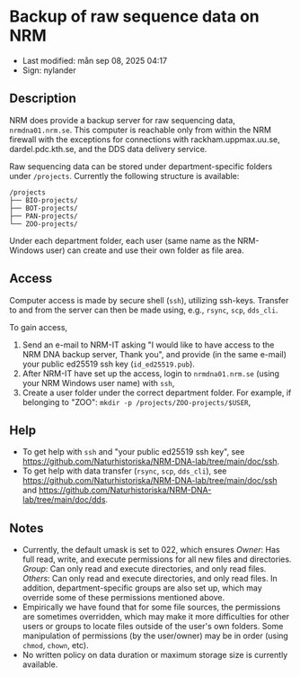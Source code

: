 # Backup of raw sequence data on NRM

- Last modified: mån sep 08, 2025  04:17
- Sign: nylander

## Description

NRM does provide a backup server for raw sequencing data, `nrmdna01.nrm.se`.
This computer is reachable only from within the NRM firewall with the
exceptions for connections with rackham.uppmax.uu.se, dardel.pdc.kth.se, and
the DDS data delivery service.

Raw sequencing data can be stored under department-specific folders under
`/projects`. Currently the following structure is available:

    /projects
    ├── BIO-projects/
    ├── BOT-projects/
    ├── PAN-projects/
    └── ZOO-projects/

Under each department folder, each user (same name as the NRM-Windows user) can
create and use their own folder as file area.

## Access

Computer access is made by secure shell (`ssh`), utilizing ssh-keys. Transfer
to and from the server can then be made using, e.g., `rsync`, `scp`, `dds_cli`.

To gain access,

1. Send an e-mail to NRM-IT asking "I would like to have access to the NRM DNA
   backup server, Thank you", and provide (in the same e-mail) your public
   ed25519 ssh key (`id_ed25519.pub`).
2. After NRM-IT have set up the access, login to `nrmdna01.nrm.se` (using your
   NRM Windows user name) with `ssh`,
3. Create a user folder under the correct department folder. For example, if
   belonging to "ZOO": `mkdir -p /projects/ZOO-projects/$USER`,

## Help

- To get help with `ssh` and "your public ed25519 ssh key", see
  <https://github.com/Naturhistoriska/NRM-DNA-lab/tree/main/doc/ssh>.
- To get help with data transfer (`rsync`, `scp`, `dds_cli`), see
  <https://github.com/Naturhistoriska/NRM-DNA-lab/tree/main/doc/ssh> and
  <https://github.com/Naturhistoriska/NRM-DNA-lab/tree/main/doc/dds>.

## Notes

- Currently, the default umask is set to 022, which ensures *Owner*: Has full
  read, write, and execute permissions for all new files and directories.
  *Group*: Can only read and execute directories, and only read files.
  *Others*: Can only read and execute directories, and only read files.  In
  addition, department-specific groups are also set up, which may override some
  of these permissions mentioned above.
- Empirically we have found that for some file sources, the permissions are
  sometimes overridden, which may make it more difficulties for other users or
  groups to locate files outside of the user's own folders. Some manipulation
  of permissions (by the user/owner) may be in order (using `chmod`, `chown`,
  etc).
- No written policy on data duration or maximum storage size is currently
  available.
